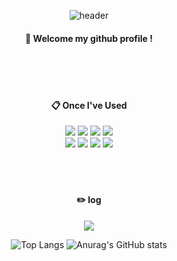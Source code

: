 <div align="center">

![header](https://capsule-render.vercel.app/api?type=Waving&color=000000&height=200&text=Hayden&fontColor=FFFFFF&fontSize=70&fontAlignY=40&fontAlign=80)
#### :wave: Welcome my github profile !

<br/>
<br/>
<br/>

#### :clipboard: Once I've Used
<img src="https://img.shields.io/badge/Python-3776AB?style=flat&logo=python&logoColor=FFFFFF"/>
<img src="https://img.shields.io/badge/C-A8B9CC?style=flat&logo=c&logoColor=FFFFFF"/>
<img src="https://img.shields.io/badge/C++-00599C?style=flat&logo=c++&logoColor=FFFFFF"/>
<img src="https://img.shields.io/badge/Java-007396?style=flat&logo=java&logoColor=white">
<br/>
<img src="https://img.shields.io/badge/HTML-E34F26?style=flat&logo=html5&logoColor=FFFFFF"/>
<img src="https://img.shields.io/badge/CSS-1572B6?style=flat&logo=css3&logoColor=FFFFFF"/>
<img src="https://img.shields.io/badge/JavaScript-F7DF1E?style=flat&logo=javascript&logoColor=FFFFFF"/>
<img src="https://img.shields.io/badge/React-61DAFB?style=flat&logo=react&logoColor=FFFFFF"/>

<br/>
<br/>
<br/>
<br/>

#### :pencil2: log
<a href="https://www.notion.so/Hayden-11f2854fd22e49c3946fdf2f7a4b23a1" target="_blank"><img src="https://img.shields.io/badge/Notion-2E2E2E?style=flat&logo=notion&logoColor=FFFFFF"/></a>

![Top Langs](https://github-readme-stats.vercel.app/api/top-langs/?username=anuraghazra&layout=compact)
![Anurag's GitHub stats](https://github-readme-stats.vercel.app/api?username=haydenCho&show_icons=true&theme=graywhite)

</div>
